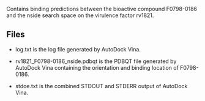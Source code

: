 Contains binding predictions between the bioactive compound F0798-0186 and the nside search space on the virulence factor rv1821.

## Files

- log.txt is the log file generated by AutoDock Vina.

- rv1821_F0798-0186_nside.pdbqt is the PDBQT file generated by AutoDock Vina containing the orientation and binding location of F0798-0186.

- stdoe.txt is the combined STDOUT and STDERR output of AutoDock Vina.

